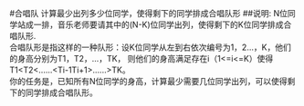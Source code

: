 #合唱队
计算最少出列多少位同学，使得剩下的同学排成合唱队形
##说明:
N位同学站成一排，音乐老师要请其中的(N-K)位同学出列，使得剩下的K位同学排成合唱队形.</br>
合唱队形是指这样的一种队形：设K位同学从左到右依次编号为1，2…，K，他们的身高分别为T1，T2，…，TK，   则他们的身高满足存在i（1<=i<=K）使得T1<T2<......<Ti-1<Ti>Ti+1>......>TK。</br>
你的任务是，已知所有N位同学的身高，计算最少需要几位同学出列，可以使得剩下的同学排成合唱队形。
